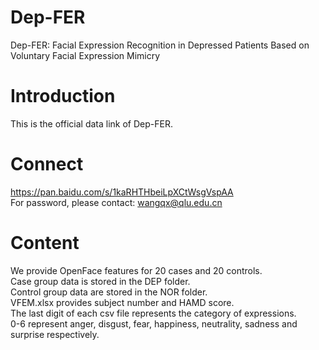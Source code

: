 # Dep-FER
Dep-FER: Facial Expression Recognition in Depressed Patients Based on Voluntary Facial Expression Mimicry <br>

# Introduction
This is the official data link of Dep-FER. <br>

# Connect
https://pan.baidu.com/s/1kaRHTHbeiLpXCtWsgVspAA  <br>
For password, please contact: wangqx@qlu.edu.cn <br>

# Content
We provide OpenFace features for 20 cases and 20 controls. <br>
Case group data is stored in the DEP folder. <br>
Control group data are stored in the NOR folder. <br>
VFEM.xlsx provides subject number and HAMD score. <br>
The last digit of each csv file represents the category of expressions. <br>
0-6 represent anger, disgust, fear, happiness, neutrality, sadness and surprise respectively. <br>
